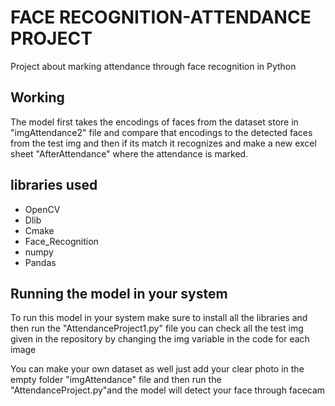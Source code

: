 # FACE RECOGNITION-ATTENDANCE PROJECT

Project about marking attendance through face recognition in Python

## Working

The model first takes the encodings of faces from the dataset store in "imgAttendance2" file and compare that encodings to the detected faces from the test img and then if its match it recognizes and make a new excel sheet "AfterAttendance" where the attendance is marked.

## libraries used

- OpenCV
- Dlib
- Cmake
- Face_Recognition
- numpy
- Pandas

## Running the model in your system

To run this model in your system make sure to install all the libraries and then run the "AttendanceProject1.py" file you can check all the test img given in the repository by changing the img variable in the code for each image

You can make your own dataset as well just add your clear photo in the empty folder "imgAttendance" file and then run the "AttendanceProject.py"and the model will detect your face through facecam
